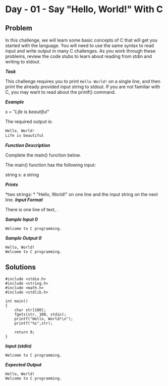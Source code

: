 #  Day - 01 - Say "Hello, World!" With C
## Problem

In this challenge, we will learn some basic concepts of C that will get you started with the language. You will need to use the same syntax to read input and write output in many C challenges. As you work through these problems, review the code stubs to learn about reading from stdin and writing to stdout.

***Task***

This challenge requires you to print `Hello World!` on a single line, and then print the already provided input string to stdout. If you are not familiar with C, you may want to read about the printf() command.

***Example***

*s = "Life is beautiful"*

The required output is:

```C
Hello, World!  
Life is beautiful
```
***Function Description***

Complete the main() function below.

The main() function has the following input:

string s: a string

***Prints***

*two strings: * "Hello, World!" on one line and the input string on the next line.
***Input Format***

There is one line of text, .

***Sample Input 0***

```
Welcome to C programming.
```

***Sample Output 0***


```
Hello, World!
Welcome to C programming.
```


## Solutions

```
#include <stdio.h>
#include <string.h>
#include <math.h>
#include <stdlib.h>

int main() 
{
    char str[100];
    fgets(str, 100, stdin);
    printf("Hello, World!\n");
    printf("%s",str);
  
    return 0;
}
```

***Input (stdin)***

```
Welcome to C programming.
```

***Expected Output***

```
Hello, World!
Welcome to C programming.
```
